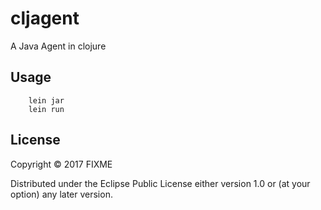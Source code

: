 # cljagent

A Java Agent in clojure

## Usage

        lein jar
        lein run

## License

Copyright © 2017 FIXME

Distributed under the Eclipse Public License either version 1.0 or (at
your option) any later version.
